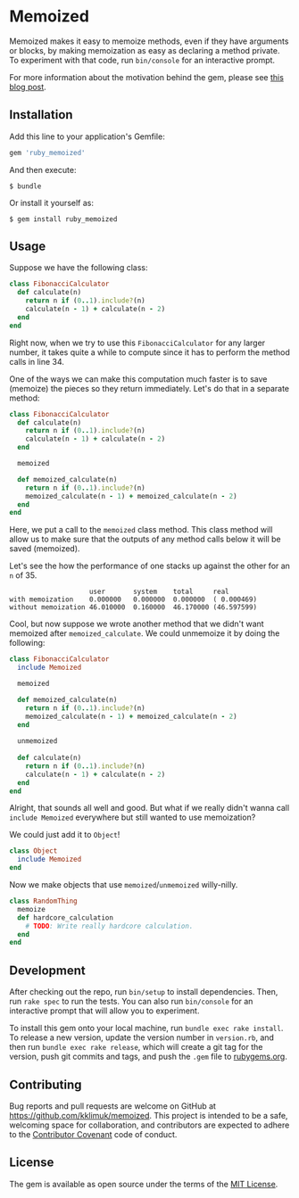 # Memoized

Memoized makes it easy to memoize methods, even if they have arguments or blocks, 
by making memoization as easy as declaring a method private.
To experiment with that code, run `bin/console` for an interactive prompt.

For more information about the motivation behind the gem, 
please see [this blog post](https://medium.com/@kklimuk/memoization-in-ruby-made-easy-a4b0f6c11846).

## Installation

Add this line to your application's Gemfile:

```ruby
gem 'ruby_memoized'
```

And then execute:

    $ bundle

Or install it yourself as:

    $ gem install ruby_memoized

## Usage

Suppose we have the following class:

```ruby
class FibonacciCalculator
  def calculate(n)
    return n if (0..1).include?(n)
    calculate(n - 1) + calculate(n - 2)
  end
end
```

Right now, when we try to use this `FibonacciCalculator` for any larger number, it takes quite a while to compute since
it has to perform the method calls in line 34.

One of the ways we can make this computation much faster is to save (memoize) the pieces so they return immediately.
Let's do that in a separate method:

```ruby
class FibonacciCalculator
  def calculate(n)
    return n if (0..1).include?(n)
    calculate(n - 1) + calculate(n - 2)
  end

  memoized

  def memoized_calculate(n)
    return n if (0..1).include?(n)
    memoized_calculate(n - 1) + memoized_calculate(n - 2)
  end
end
```

Here, we put a call to the `memoized` class method. This class method will allow us to make sure that the outputs of 
any method calls below it will be saved (memoized).

Let's see the how the performance of one stacks up against the other for an `n` of 35.

```
                    user       system    total     real
with memoization    0.000000   0.000000  0.000000  ( 0.000469)
without memoization 46.010000  0.160000  46.170000 (46.597599)
```

Cool, but now suppose we wrote another method that we didn't want memoized after `memoized_calculate`.
We could unmemoize it by doing the following:

```ruby
class FibonacciCalculator
  include Memoized

  memoized

  def memoized_calculate(n)
    return n if (0..1).include?(n)
    memoized_calculate(n - 1) + memoized_calculate(n - 2)
  end
  
  unmemoized
  
  def calculate(n)
    return n if (0..1).include?(n)
    calculate(n - 1) + calculate(n - 2)
  end
end
```

Alright, that sounds all well and good. But what if we really didn't wanna call `include Memoized` everywhere but
still wanted to use memoization?

We could just add it to `Object`!

```ruby
class Object
  include Memoized
end
```

Now we make objects that use `memoized`/`unmemoized` willy-nilly.

```ruby
class RandomThing
  memoize
  def hardcore_calculation
    # TODO: Write really hardcore calculation.
  end
end
```


## Development

After checking out the repo, run `bin/setup` to install dependencies. Then, run `rake spec` to run the tests. You can also run `bin/console` for an interactive prompt that will allow you to experiment.

To install this gem onto your local machine, run `bundle exec rake install`. To release a new version, update the version number in `version.rb`, and then run `bundle exec rake release`, which will create a git tag for the version, push git commits and tags, and push the `.gem` file to [rubygems.org](https://rubygems.org).

## Contributing

Bug reports and pull requests are welcome on GitHub at https://github.com/kklimuk/memoized. This project is intended to be a safe, welcoming space for collaboration, and contributors are expected to adhere to the [Contributor Covenant](http://contributor-covenant.org) code of conduct.


## License

The gem is available as open source under the terms of the [MIT License](http://opensource.org/licenses/MIT).

